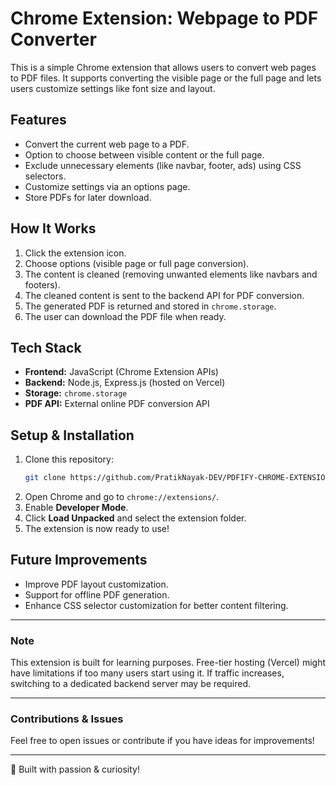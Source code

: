 # Chrome Extension: Webpage to PDF Converter

This is a simple Chrome extension that allows users to convert web pages to PDF files. It supports converting the visible page or the full page and lets users customize settings like font size and layout.

## Features
- Convert the current web page to a PDF.
- Option to choose between visible content or the full page.
- Exclude unnecessary elements (like navbar, footer, ads) using CSS selectors.
- Customize settings via an options page.
- Store PDFs for later download.

## How It Works
1. Click the extension icon.
2. Choose options (visible page or full page conversion).
3. The content is cleaned (removing unwanted elements like navbars and footers).
4. The cleaned content is sent to the backend API for PDF conversion.
5. The generated PDF is returned and stored in `chrome.storage`.
6. The user can download the PDF file when ready.

## Tech Stack
- **Frontend:** JavaScript (Chrome Extension APIs)
- **Backend:** Node.js, Express.js (hosted on Vercel)
- **Storage:** `chrome.storage`
- **PDF API:** External online PDF conversion API

## Setup & Installation
1. Clone this repository:
   ```sh
   git clone https://github.com/PratikNayak-DEV/PDFIFY-CHROME-EXTENSION.git
   ```
2. Open Chrome and go to `chrome://extensions/`.
3. Enable **Developer Mode**.
4. Click **Load Unpacked** and select the extension folder.
5. The extension is now ready to use!

## Future Improvements
- Improve PDF layout customization.
- Support for offline PDF generation.
- Enhance CSS selector customization for better content filtering.

---

### Note
This extension is built for learning purposes. Free-tier hosting (Vercel) might have limitations if too many users start using it. If traffic increases, switching to a dedicated backend server may be required.

---

### Contributions & Issues
Feel free to open issues or contribute if you have ideas for improvements!

---

🚀 Built with passion & curiosity!


